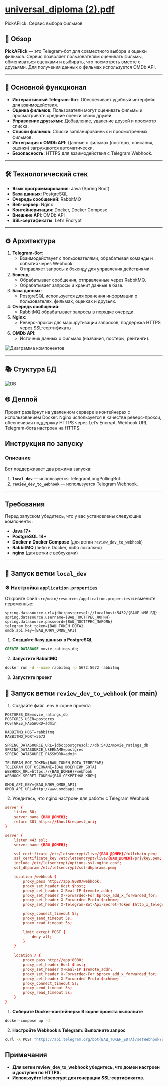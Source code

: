 # [universal_diploma (2).pdf](https://github.com/user-attachments/files/19661300/universal_diploma.2.pdf)


PickAFlick: Сервис выбора фильмов

## 📜 Обзор
**PickAFlick** — это Telegram-бот для совместного выбора и оценки фильмов. Сервис позволяет пользователям оценивать фильмы, обмениваться оценками и выбирать, что посмотреть вместе с друзьями. Для получения данных о фильмах используется OMDb API.

---

## 🚀 Основной функционал
- **Интерактивный Telegram-бот**: Обеспечивает удобный интерфейс для взаимодействия.
- **Оценка фильмов**: Пользователи могут оценивать фильмы и просматривать средние оценки своих друзей.
- **Управление друзьями**: Добавление, удаление друзей и просмотр списка.
- **Списки фильмов**: Списки запланированных и просмотренных фильмов.
- **Интеграция с OMDb API**: Данные о фильмах (постеры, описания, оценки) загружаются автоматически.
- **Безопасность**: HTTPS для взаимодействия с Telegram Webhook.

---

## 🛠 Технологический стек
- **Язык программирования**: Java (Spring Boot)
- **База данных**: PostgreSQL
- **Очередь сообщений**: RabbitMQ
- **Веб-сервер**: Nginx
- **Контейнеризация**: Docker, Docker Compose
- **Внешние API**: OMDb API
- **SSL-сертификаты**: Let’s Encrypt

---

## ⚙ Архитектура
1. **Telegram-бот**:
    - Взаимодействует с пользователями, обрабатывая команды и события через Webhook.
    - Отправляет запросы к бэкенду для управления действиями.
2. **Бэкенд**:
    - Обрабатывает сообщения, отправленные через RabbitMQ.
    - Обрабатывает запросы и хранит данные в базе.
3. **База данных**:
    - PostgreSQL используется для хранения информации о пользователях, фильмах, оценках и друзьях.
4. **Очередь сообщений**:
    - RabbitMQ обрабатывает запросы в порядке очереди.
5. **Nginx**:
    - Реверс-прокси для маршрутизации запросов, поддержка HTTPS через SSL-сертификаты.
6. **OMDb API**:
    - Источник данных о фильмах (названия, постеры, рейтинги).

![Диаграмма компонентов](https://github.com/user-attachments/assets/a3ef89e5-6d26-4017-9d6f-7b9b11c3d3d0)


---

## 📚 Стуктура БД

![DB](https://github.com/user-attachments/assets/df17e00f-660a-45d0-a910-30008585cd37)


## 🌐 Деплой
Проект развёрнут на удаленном сервере в контейнерах с использованием Docker. Nginx используется в качестве реверс-прокси, обеспечивая поддержку HTTPS через Let’s Encrypt. Webhook URL Telegram-бота настроен на HTTPS.

## Инструкция по запуску

### Описание
Бот поддерживает два режима запуска: 
1. **`local_dev`** — используется TelegramLongPollingBot.
2. **`review_dev_to_webhook`** — используется Telegram Webhook.

---

## Требования
Перед запуском убедитесь, что у вас установлены следующие компоненты:
- **Java 17+**
- **PostgreSQL 14+**
- **Docker и Docker Compose** (для ветки `review_dev_to_webhook`)
- **RabbitMQ** (либо в Docker, либо локально)
- **nginx** (для ветки с вебхуками)

---

## 🚀 Запуск ветки `local_dev`

### ⚙ Настройка `application.properties`
Откройте файл `src/main/resources/application.properties` и измените переменные:
```properties
spring.datasource.url=jdbc:postgresql://localhost:5432/{ВАШЕ_ИМЯ_БД}
spring.datasource.username={ВАШ_ПОСТГРЕС_ЛОГИН}
spring.datasource.password={ВАШ_ПОСТГРЕС_ПАРОЛЬ}
telegram.bot.token={ВАШ_ТОКЕН_БОТА}
omdb.api.key={ВАШ_КЛЮЧ_OMDB_API}
```

1. **Создайте базу данных в PostgreSQL**
```sql
CREATE DATABASE movie_ratings_db;
```
2. **Запустите RabbitMQ**
```bash
docker run -d --name rabbitmq -p 5672:5672 rabbitmq
```
3. **Запустите проект**

## 🚀 Запуск ветки `review_dev_to_webhook` (or main)
1. Создайте файл .env в корне проекта
```.env
POSTGRES_DB=movie_ratings_db
POSTGRES_USER=postgres
POSTGRES_PASSWORD=admin

RABBITMQ_HOST=rabbitmq
RABBITMQ_PORT=5672

SPRING_DATASOURCE_URL=jdbc:postgresql://db:5432/movie_ratings_db
SPRING_DATASOURCE_USERNAME=postgres
SPRING_DATASOURCE_PASSWORD=admin

TELEGRAM_BOT_TOKEN={ВАШ_ТОКЕН_БОТА_ТЕЛЕГРАМ}
TELEGRAM_BOT_USERNAME={ВАШ_ЮЗЕРНЕЙМ_БОТА}
WEBHOOK_URL=https://{ВАШ_ДОМЕН}/webhook
WEBHOOK_SECRET_TOKEN={ВАШ_СЕКРЕТНЫЙ_КЛЮЧ}

OMDB_API_KEY={ВАШ_КЛЮЧ_OMDB_API}
OMDB_API_URL=http://www.omdbapi.com
```
2. Убедитесь, что nginx настроен для работы с Telegram Webhook
```default.conf
server {
    listen 80;
    server_name {ВАШ_ДОМЕН};
    return 301 https://$host$request_uri;
}

server {
    listen 443 ssl;
    server_name {ВАШ_ДОМЕН};

    ssl_certificate /etc/letsencrypt/live/{ВАШ_ДОМЕН}/fullchain.pem;
    ssl_certificate_key /etc/letsencrypt/live/{ВАШ_ДОМЕН}/privkey.pem;
    include /etc/letsencrypt/options-ssl-nginx.conf;
    ssl_dhparam /etc/letsencrypt/ssl-dhparams.pem;

    location /webhook {
        proxy_pass http://app:8080/webhook;
        proxy_set_header Host $host;
        proxy_set_header X-Real-IP $remote_addr;
        proxy_set_header X-Forwarded-For $proxy_add_x_forwarded_for;
        proxy_set_header X-Forwarded-Proto $scheme;
        proxy_set_header X-Telegram-Bot-Api-Secret-Token $http_x_telegram_bot_api_secret_token;

        proxy_connect_timeout 5s;
        proxy_send_timeout 5s;
        proxy_read_timeout 5s;

        limit_except POST {
            deny all;
        }
    }

    location / {
        proxy_pass http://app:8080;
        proxy_set_header Host $host;
        proxy_set_header X-Real-IP $remote_addr;
        proxy_set_header X-Forwarded-For $proxy_add_x_forwarded_for;
        proxy_set_header X-Forwarded-Proto $scheme;
        proxy_connect_timeout 5s;
        proxy_send_timeout 5s;
        proxy_read_timeout 5s;
    }
}
```
1. **Соберите Docker-контейнеры: В корне проекта выполните**
```bash
docker-compose up -d
```
2. **Настройте Webhook в Telegram: Выполните запрос**
```bash
curl -X POST "https://api.telegram.org/bot{ВАШ_ТОКЕН_БОТА}/setWebhook?url={ВАШ_ДОМЕН}&secret_token={ВАШ_СЕКРЕТНЫЙ_КЛЮЧ}"
```

## Примечания
- **Для ветки review_dev_to_webhook убедитесь, что домен настроен и доступен по HTTPS.**
- **Используйте letsencrypt для генерации SSL-сертификатов.**
